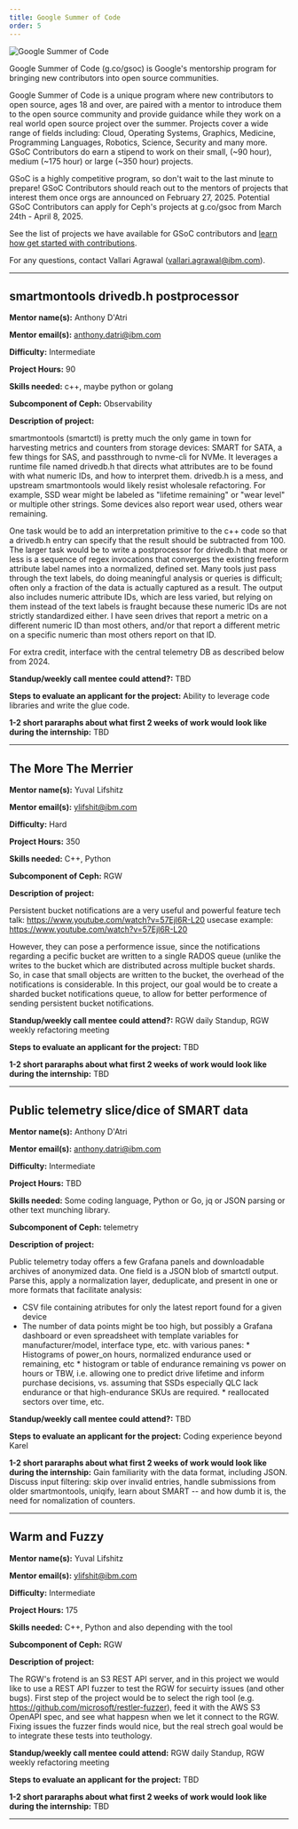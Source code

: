 ```yaml
---
title: Google Summer of Code
order: 5
---
```


![Google Summer of Code](/assets/bitmaps/hero-gsoc.png)

Google Summer of Code (g.co/gsoc) is Google's mentorship program for bringing
new contributors into open source communities.

Google Summer of Code is a unique program where new contributors to open
source, ages 18 and over, are paired with a mentor to introduce them to the
open source community and provide guidance while they work on a real world open
source project over the summer. Projects cover a wide range of fields
including: Cloud, Operating Systems, Graphics, Medicine, Programming Languages,
Robotics, Science, Security and many more. GSoC Contributors do earn a stipend
to work on their small, (~90 hour), medium (~175 hour) or large (~350 hour) projects.

GSoC is a highly competitive program, so don't wait to the last minute to
prepare! GSoC Contributors should reach out to the mentors of projects that interest
them once orgs are announced on February 27, 2025. Potential GSoC Contributors can
apply for Ceph's projects at g.co/gsoc from March 24th - April 8, 2025.

See the list of projects we have available for GSoC contributors and [learn how
get started with contributions](https://ceph.io/en/developers/contribute/).

For any questions, contact Vallari Agrawal (vallari.agrawal@ibm.com).

<hr class="hr">

## smartmontools drivedb.h postprocessor

**Mentor name(s):** Anthony D'Atri

**Mentor email(s):** anthony.datri@ibm.com

**Difficulty:** Intermediate

**Project Hours:** 90

**Skills needed:** c++, maybe python or golang 

**Subcomponent of Ceph:** Observability 

**Description of project:**

smartmontools (smartctl) is pretty much the only game in town for harvesting metrics and counters from
storage devices:  SMART for SATA, a few things for SAS, and passthrough to nvme-cli for NVMe.
It leverages a runtime file named drivedb.h that directs what attributes are to be found with what
numeric IDs, and how to interpret them.  drivedb.h is a mess, and upstream smartmontools would likely
resist wholesale refactoring.  For example, SSD wear might be labeled as "lifetime remaining" or
"wear level" or multiple other strings.  Some devices also report wear used, others wear remaining.

One task would be to add an interpretation primitive to the c++ code so that a drivedb.h entry 
can specify that the result should be subtracted from 100.  
The larger task would be to write a postprocessor for drivedb.h that more or less is a sequence
of regex invocations that converges the existing freeform attribute label names into a
normalized, defined set.  Many tools just pass through the text labels, do doing meaningful
analysis or queries is difficult; often only a fraction of the data is actually captured as a result.
The output also includes numeric attribute IDs, which are less varied, but relying on them instead of
the text labels is fraught because these numeric IDs are not strictly standardized either.  I have
seen drives that report a metric on a different numeric ID than most others, and/or that report
a different metric on a specific numeric than most others report on that ID.

For extra credit, interface with the central telemetry DB as described below from 2024.

**Standup/weekly call mentee could attend?:** TBD 

**Steps to evaluate an applicant for the project:** 
Ability to leverage code libraries and write the glue code.

**1-2 short pararaphs about what first 2 weeks of work would look like during the internship:** TBD

<hr class="hr">

## The More The Merrier

**Mentor name(s):** Yuval Lifshitz

**Mentor email(s):** ylifshit@ibm.com

**Difficulty:** Hard

**Project Hours:** 350

**Skills needed:** C++, Python

**Subcomponent of Ceph:** RGW

**Description of project:**

Persistent bucket notifications are a very useful and powerful feature 
tech talk: https://www.youtube.com/watch?v=57Ejl6R-L20
usecase example: https://www.youtube.com/watch?v=57Ejl6R-L20

However, they can pose a performence issue, since the notifications regarding a pecific bucket
are written to a single RADOS queue (unlike the writes to the bucket which are distributed across multiple
bucket shards. So, in case that small objects are written to the bucket, the overhead of the notifications is considerable.
In this project, our goal would be to create a sharded bucket notifications queue, to allow for better performence of sending 
persistent bucket notifications.

**Standup/weekly call mentee could attend?:** RGW daily Standup, RGW weekly refactoring meeting

**Steps to evaluate an applicant for the project:** TBD

**1-2 short pararaphs about what first 2 weeks of work would look like during the internship:** TBD

<hr class="hr">

## Public telemetry slice/dice of SMART data 

**Mentor name(s):** Anthony D'Atri

**Mentor email(s):** anthony.datri@ibm.com

**Difficulty:** Intermediate

**Project Hours:** TBD

**Skills needed:** Some coding language, Python or Go, jq or JSON parsing or other text munching library.

**Subcomponent of Ceph:** telemetry

**Description of project:**

Public telemetry today offers a few Grafana panels and downloadable archives of anonymized data.  One field
is a JSON blob of smartctl output.  Parse this, apply a normalization layer, deduplicate, and present in
one or more formats that facilitate analysis:
* CSV file containing atributes for only the latest report found for a given device
* The number of data points might be too high, but possibly a Grafana dashboard or even spreadsheet with template variables for 
  manufacturer/model, interface type, etc. with various panes:
      * Histograms of power_on hours, normalized endurance used or remaining, etc
      * histogram or table of endurance remaining vs power on hours or TBW, i.e. allowing one
        to predict drive lifetime and inform purchase decisions, vs. assuming that SSDs especially QLC lack endurance
        or that high-endurance SKUs are required.
      * reallocated sectors over time, etc.

**Standup/weekly call mentee could attend?:** TBD

**Steps to evaluate an applicant for the project:** Coding experience beyond Karel 

**1-2 short pararaphs about what first 2 weeks of work would look like during the internship:**
Gain familiarity with the data format, including JSON.  Discuss input filtering: skip over invalid entries,
handle submissions from older smartmontools, uniqify, learn about SMART -- and how dumb it is, the need for nomalization
of counters. 

<hr class="hr">

## Warm and Fuzzy

**Mentor name(s):** Yuval Lifshitz

**Mentor email(s):** ylifshit@ibm.com

**Difficulty:** Intermediate

**Project Hours:** 175

**Skills needed:** C++, Python and also depending with the tool

**Subcomponent of Ceph:** RGW

**Description of project:**

The RGW's frotend is an S3 REST API server, and in this project we would like to use a REST API fuzzer to test the RGW for secuirty issues (and other bugs).
First step of the project would be to select the righ tool (e.g. https://github.com/microsoft/restler-fuzzer),
feed it with the AWS S3 OpenAPI spec, and see what happesn when we let it connect to the RGW.
Fixing issues the fuzzer finds would nice, but the real strech goal would be to integrate these tests into teuthology.

**Standup/weekly call mentee could attend:** RGW daily Standup, RGW weekly refactoring meeting

**Steps to evaluate an applicant for the project:** TBD

**1-2 short pararaphs about what first 2 weeks of work would look like during the internship:** TBD

<hr class="hr">
